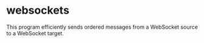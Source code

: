 # websockets
This program efficiently sends ordered messages from a WebSocket source to a WebSocket target.
